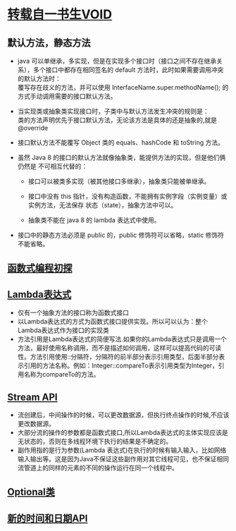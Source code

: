 # [转载自一书生VOID](https://lw900925.github.io/)

## 默认方法，静态方法
* java 可以单继承，多实现，但是在实现多个接口时（接口之间不存在继承关系），多个接口中都存在相同签名的 default 方法时，此时如果需要调用冲突的默认方法时：  
覆写存在歧义的方法，并可以使用 InterfaceName.super.methodName(); 的方式手动调用需要的接口默认方法。
* 当实现类或抽象类实现接口时，子类中与默认方法发生冲突的规则是：  
类的方法声明优先于接口默认方法，无论该方法是具体的还是抽象的,就是@override
* 接口默认方法不能覆写 Object 类的 equals、hashCode 和 toString 方法。
* 虽然 Java 8 的接口的默认方法就像抽象类，能提供方法的实现，但是他们俩仍然是 不可相互代替的：

    * 接口可以被类多实现（被其他接口多继承），抽象类只能被单继承。

    * 接口中没有 this 指针，没有构造函数，不能拥有实例字段（实例变量）或实例方法，无法保存 状态（state），抽象方法中可以。

    * 抽象类不能在 java 8 的 lambda 表达式中使用。

* 接口中的静态方法必须是 public 的，public 修饰符可以省略，static 修饰符不能省略。
## [函数式编程初探](http://www.ruanyifeng.com/blog/2012/04/functional_programming.html) 
## [Lambda表达式](https://lw900925.github.io/java/java8-lambda-expression.html)
* 仅有一个抽象方法的接口称为函数式接口
* 以Lambda表达式的方式为函数式接口提供实现。所以可以认为：整个Lambda表达式作为接口的实现类
* 方法引用是Lambda表达式的简便写法.如果你的Lambda表达式只是调用一个方法，最好使用名称调用，而不是描述如何调用，这样可以提高代码的可读性。方法引用使用::分隔符，分隔符的前半部分表示引用类型，后面半部分表示引用的方法名称。例如：Integer::compareTo表示引用类型为Integer，引用名称为compareTo的方法。
## [Stream API](https://lw900925.github.io/java/java8-stream-api.html)
* 流创建后，中间操作的时候，可以更改数据源，但执行终点操作的时候,不应该更改数据源。
* 大部分流的操作的参数都是函数式接口,所以Lambda表达式的主体实现应该是无状态的，否则在多线程环境下执行的结果是不确定的。
* 副作用指的是行为参数(Lambda 表达式)在执行的时候有输入输入，比如网络输入输出等。这是因为Java不保证这些副作用对其它线程可见，也不保证相同流管道上的同样的元素的不同的操作运行在同一个线程中。
## [Optional类](https://lw900925.github.io/java/java8-optional.html)
## [新的时间和日期API](https://lw900925.github.io/java/java8-newtime-api.html)